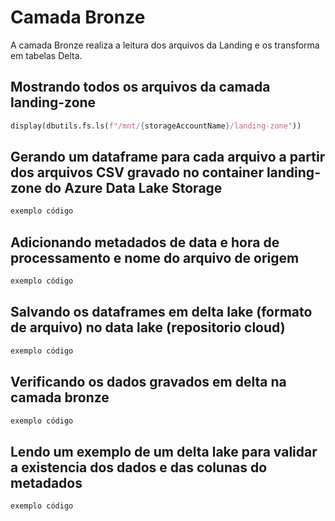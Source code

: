 # Camada Bronze

A camada Bronze realiza a leitura dos arquivos da Landing e os transforma em tabelas Delta.


## Mostrando todos os arquivos da camada landing-zone
```python 
display(dbutils.fs.ls(f"/mnt/{storageAccountName}/landing-zone"))
```

## Gerando um dataframe para cada arquivo a partir dos arquivos CSV gravado no container landing-zone do Azure Data Lake Storage
```python 
exemplo código
```

## Adicionando metadados de data e hora de processamento e nome do arquivo de origem
```python 
exemplo código
```

## Salvando os dataframes em delta lake (formato de arquivo) no data lake (repositorio cloud)
```python 
exemplo código
```
 
## Verificando os dados gravados em delta na camada bronze
```python 
exemplo código
```

 
## Lendo um exemplo de um delta lake para validar a existencia dos dados e das colunas do metadados
```python 
exemplo código
```

 